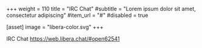 +++
weight = 110
title = "IRC Chat"
#subtitle = "Lorem ipsum dolor sit amet, consectetur adipiscing"
#item_url = "#"
#disabled = true

[asset]
  image = "libera-color.svg"
+++

IRC Chat
https://web.libera.chat/#open62541

